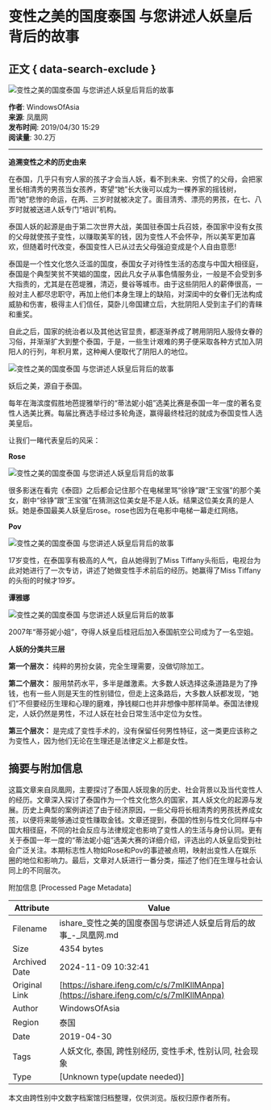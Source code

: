 # 变性之美的国度泰国 与您讲述人妖皇后背后的故事

## 正文 { data-search-exclude }


![变性之美的国度泰国 与您讲述人妖皇后背后的故事](http://e0.ifengimg.com/05/2019/0430/118C2D6AC9845438C01C3EBF239C6A4E86322FB8_size24_w640_h478.jpeg)

**作者**: WindowsOfAsia  
**来源**: 凤凰网  
**发布时间**: 2019/04/30 15:29  
**阅读量**: 30.2万  

---

**追溯变性之术的历史由来**

在泰国，几乎只有穷人家的孩子才会当人妖，看不到未来、穷慌了的父母，会把家里长相清秀的男孩当女孩养，寄望“她”长大後可以成为一棵养家的摇钱树，而“她”悲惨的命运，在两、三岁时就被决定了。面目清秀、漂亮的男孩，在七、八岁时就被送进人妖专门“培训”机构。

泰国人妖的起源是由于第二次世界大战，美国驻泰国士兵召妓，泰国家中没有女孩的父母就使孩子变性，以赚取美军的钱，因为变性人不会怀孕，所以美军更加喜欢，但随着时代改变，泰国变性人已从过去父母强迫变成是个人自由意愿!

泰国是一个性文化悠久泛滥的国度，泰国女子对待性生活的态度与中国大相径庭，泰国是个典型笑贫不笑娼的国度，因此凡女子从事色情服务业，一般是不会受到多大指责的，尤其是在芭堤雅，清迈，曼谷等城市。由于这些阴阳人的薪俸很高，一般对主人都尽忠职守，再加上他们本身生理上的缺陷，对深闺中的女眷们无法构成威胁和伤害，极得主人们信任，莫卧儿帝国建立后，大批阴阳人受到主子们的青睐和重奖。

自此之后，国家的统治者以及其他达官显贵，都逐渐养成了聘用阴阳人服侍女眷的习俗，并渐渐扩大到整个泰国，于是，一些生计艰难的男子便采取各种方式加入阴阳人的行列，年积月累，这种阉人便取代了阴阳人的地位。

![变性之美的国度泰国 与您讲述人妖皇后背后的故事](http://e0.ifengimg.com/11/2019/0430/08D79A2262BC3032BA17FC8A1B944EB0FF3A7D91_size58_w640_h424.jpeg)

妖后之美，源自于泰国。

每年在海滨度假胜地芭提雅举行的“蒂法妮小姐”选美比赛是泰国一年一度的著名变性人选美比赛。每届比赛选手经过多轮角逐，赢得最终桂冠的就成为泰国变性人选美皇后。

让我们一睹代表皇后的风采：

**Rose**

![变性之美的国度泰国 与您讲述人妖皇后背后的故事](http://e0.ifengimg.com/01/2019/0430/397B6055AC7D637D44423C3DBDD072EDA3A3A51A_size33_w419_h525.jpeg)

很多影迷在看完《泰囧》之后都会记住那个在电梯里骂“徐铮”跟“王宝强”的那个美女，剧中“徐铮”跟“王宝强”在猜测这位美女是不是人妖。结果这位美女真的是人妖。她是泰国最美人妖皇后rose。rose也因为在电影中电梯一幕走红网络。

**Pov**

![变性之美的国度泰国 与您讲述人妖皇后背后的故事](http://e0.ifengimg.com/11/2019/0430/03BEF729FBC68D04F23F1A7A2D042164B6636606_size26_w504_h452.jpeg)

17岁变性，在泰国享有极高的人气，自从她得到了Miss Tiffany头衔后，电视台为此对她进行了一次专访，讲述了她做变性手术前后的经历。她赢得了Miss Tiffany的头衔的时候才19岁。

**谭雅娜**

![变性之美的国度泰国 与您讲述人妖皇后背后的故事](http://e0.ifengimg.com/08/2019/0430/86F28B3D50C9D269C8E59BE2E6A526B82CF6EAEF_size23_w640_h410.jpeg)

2007年“蒂芬妮小姐”，夺得人妖皇后桂冠后加入泰国航空公司成为了一名空姐。

**人妖的分类共三层**

**第一个层次：** 纯粹的男扮女装，完全生理需要，没做切除加工。

**第二个层次：** 服用禁药水平，多半是雌激素。大多数人妖选择这条道路是为了挣钱，也有一些人则是天生的性别错位，但走上这条路后，大多数人妖都发现，“她们”不但要经历生理和心理的磨难，挣钱糊口也并非想像中那样简单。泰国法律规定，人妖仍然是男性，不过人妖在社会日常生活中定位为女性。

**第三个层次：** 是完成了变性手术的，没有保留任何男性特征，这一类更应该称之为变性人，因为他们无论在生理还是法律定义上都是女性。

## 摘要与附加信息

<!-- tcd_abstract -->
这篇文章来自凤凰网，主要探讨了泰国人妖现象的历史、社会背景以及当代变性人的经历。文章深入探讨了泰国作为一个性文化悠久的国家，其人妖文化的起源与发展。历史上典型的案例讲述了由于经济原因，一些父母将长相清秀的男孩抚养成女孩，以便将来能够通过变性赚取金钱。文章还提到，泰国的性别与性文化同样与中国大相径庭，不同的社会反应与法律规定也影响了变性人的生活与身份认同。更有关于泰国一年一度的“蒂法妮小姐”选美大赛的详细介绍，评选出的人妖皇后受到社会广泛关注。本期标志性人物如Rose和Pov的事迹被点明，映射出变性人在娱乐圈的地位和影响力。最后，文章对人妖进行一番分类，描述了他们在生理与社会认同上的不同层次。
<!-- tcd_abstract_end -->

附加信息 [Processed Page Metadata]

| Attribute       | Value                                  |
|-----------------|----------------------------------------|
| Filename        | ishare_变性之美的国度泰国与您讲述人妖皇后背后的故事_-_凤凰网.md                             |
| Size            | 4354 bytes                           |
| Archived Date   | 2024-11-09 10:32:41                             |
| Original Link   | [https://ishare.ifeng.com/c/s/7mIKllMAnpa](https://ishare.ifeng.com/c/s/7mIKllMAnpa)                       |
| Author          | WindowsOfAsia                               |
| Region          | 泰国                               |
| Date            | 2019-04-30                                 |
| Tags            | 人妖文化, 泰国, 跨性别经历, 变性手术, 性别认同, 社会现象                                 |
| Type            | [Unknown type(update needed)]                                 |
<!-- tcd_table_end -->

本文由跨性别中文数字档案馆归档整理，仅供浏览。版权归原作者所有。
